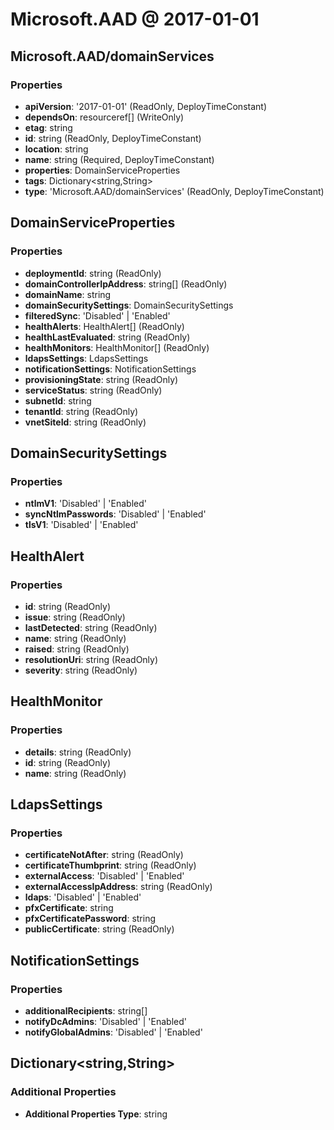 # Microsoft.AAD @ 2017-01-01

## Microsoft.AAD/domainServices
### Properties
* **apiVersion**: '2017-01-01' (ReadOnly, DeployTimeConstant)
* **dependsOn**: resourceref[] (WriteOnly)
* **etag**: string
* **id**: string (ReadOnly, DeployTimeConstant)
* **location**: string
* **name**: string (Required, DeployTimeConstant)
* **properties**: DomainServiceProperties
* **tags**: Dictionary<string,String>
* **type**: 'Microsoft.AAD/domainServices' (ReadOnly, DeployTimeConstant)

## DomainServiceProperties
### Properties
* **deploymentId**: string (ReadOnly)
* **domainControllerIpAddress**: string[] (ReadOnly)
* **domainName**: string
* **domainSecuritySettings**: DomainSecuritySettings
* **filteredSync**: 'Disabled' | 'Enabled'
* **healthAlerts**: HealthAlert[] (ReadOnly)
* **healthLastEvaluated**: string (ReadOnly)
* **healthMonitors**: HealthMonitor[] (ReadOnly)
* **ldapsSettings**: LdapsSettings
* **notificationSettings**: NotificationSettings
* **provisioningState**: string (ReadOnly)
* **serviceStatus**: string (ReadOnly)
* **subnetId**: string
* **tenantId**: string (ReadOnly)
* **vnetSiteId**: string (ReadOnly)

## DomainSecuritySettings
### Properties
* **ntlmV1**: 'Disabled' | 'Enabled'
* **syncNtlmPasswords**: 'Disabled' | 'Enabled'
* **tlsV1**: 'Disabled' | 'Enabled'

## HealthAlert
### Properties
* **id**: string (ReadOnly)
* **issue**: string (ReadOnly)
* **lastDetected**: string (ReadOnly)
* **name**: string (ReadOnly)
* **raised**: string (ReadOnly)
* **resolutionUri**: string (ReadOnly)
* **severity**: string (ReadOnly)

## HealthMonitor
### Properties
* **details**: string (ReadOnly)
* **id**: string (ReadOnly)
* **name**: string (ReadOnly)

## LdapsSettings
### Properties
* **certificateNotAfter**: string (ReadOnly)
* **certificateThumbprint**: string (ReadOnly)
* **externalAccess**: 'Disabled' | 'Enabled'
* **externalAccessIpAddress**: string (ReadOnly)
* **ldaps**: 'Disabled' | 'Enabled'
* **pfxCertificate**: string
* **pfxCertificatePassword**: string
* **publicCertificate**: string (ReadOnly)

## NotificationSettings
### Properties
* **additionalRecipients**: string[]
* **notifyDcAdmins**: 'Disabled' | 'Enabled'
* **notifyGlobalAdmins**: 'Disabled' | 'Enabled'

## Dictionary<string,String>
### Additional Properties
* **Additional Properties Type**: string

